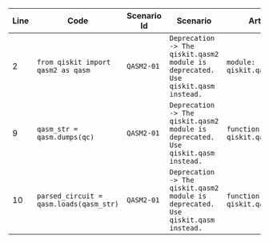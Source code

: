 | Line | Code | Scenario Id | Scenario | Artifact | Refactoring |
|---|---|---|---|---|---|
| 2 | `from qiskit import qasm2 as qasm` | `QASM2-01` | `Deprecation -> The qiskit.qasm2 module is deprecated. Use qiskit.qasm instead.` | `module: qiskit.qasm2` | `from qiskit import qasm` |
| 9 | `qasm_str = qasm.dumps(qc)` | `QASM2-01` | `Deprecation -> The qiskit.qasm2 module is deprecated. Use qiskit.qasm instead.` | `function: qiskit.qasm2.dumps` | `qasm_str = qasm.dumps(qc)` |
| 10 | `parsed_circuit = qasm.loads(qasm_str)` | `QASM2-01` | `Deprecation -> The qiskit.qasm2 module is deprecated. Use qiskit.qasm instead.` | `function: qiskit.qasm2.loads` | `parsed_circuit = qasm.loads(qasm_str)` |